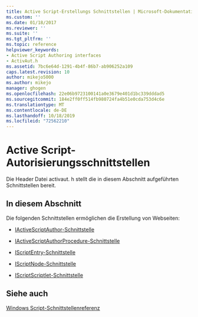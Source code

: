 ```yaml
---
title: Active Script-Erstellungs Schnittstellen | Microsoft-Dokumentation
ms.custom: ''
ms.date: 01/18/2017
ms.reviewer: ''
ms.suite: ''
ms.tgt_pltfrm: ''
ms.topic: reference
helpviewer_keywords:
- Active Script Authoring interfaces
- ActivAut.h
ms.assetid: 7bc6e64d-1291-4b4f-86b7-ab906252a109
caps.latest.revision: 10
author: mikejo5000
ms.author: mikejo
manager: ghogen
ms.openlocfilehash: 22e06b9723100141a0e3679e401d1bc339dddad5
ms.sourcegitcommit: 184e2ff0ff514fb980724fa4b51e0cda753d4c6e
ms.translationtype: MT
ms.contentlocale: de-DE
ms.lasthandoff: 10/18/2019
ms.locfileid: "72562210"
---
```

# <a name="active-script-authoring-interfaces"></a>Active Script-Autorisierungsschnittstellen
Die Header Datei activaut. h stellt die in diesem Abschnitt aufgeführten Schnittstellen bereit.  
  
## <a name="in-this-section"></a>In diesem Abschnitt  
 Die folgenden Schnittstellen ermöglichen die Erstellung von Webseiten:  
  
- [IActiveScriptAuthor-Schnittstelle](../../winscript/reference/iactivescriptauthor-interface.md)  
  
- [IActiveScriptAuthorProcedure-Schnittstelle](../../winscript/reference/iactivescriptauthorprocedure-interface.md)  
  
- [IScriptEntry-Schnittstelle](../../winscript/reference/iscriptentry-interface.md)  
  
- [IScriptNode-Schnittstelle](../../winscript/reference/iscriptnode-interface.md)  
  
- [IScriptScriptlet-Schnittstelle](../../winscript/reference/iscriptscriptlet-interface.md)  
  
## <a name="see-also"></a>Siehe auch  
 [Windows Script-Schnittstellenreferenz](../../winscript/reference/windows-script-interfaces-reference.md)
